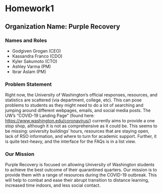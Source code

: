 # Homework1

## Organization Name: Purple Recovery

### Names and Roles
- Godgiven Grogan (CEO)
- Kassandra Franco (CDO)
- Kyler Sakumoto (CTO)
- Ashley Varma (PM)
- Ibrar Aslam (PM)

### Problem Statement
Right now, the University of Washington’s official responses, resources, and statistics are scattered (via department, college, etc). This can pose problems to students as they might need to do a lot of searching and jumping around different webpages, emails, and social media posts. The UW’s “COVID-19 Landing Page” (found here: https://www.washington.edu/coronavirus/) currently aims to provide a one stop shop, although it is not as comprehensive as it could be. This seems to be missing: university buildings’ hours, resources that are staying open, lack of RSO information, and where to turn for academic support. Further, it is quite text-heavy, and the interface for the FAQs is in a list view. 

### Our Mission 
Purple Recovery is focused on allowing University of Washington students to achieve the best outcome of their quarantined quarters. Our mission is to provide them with a range of resources during the COVID-19 outbreak. This will help to combat and ease their abrupt transition to distance learning, increased time indoors, and less social contact.

